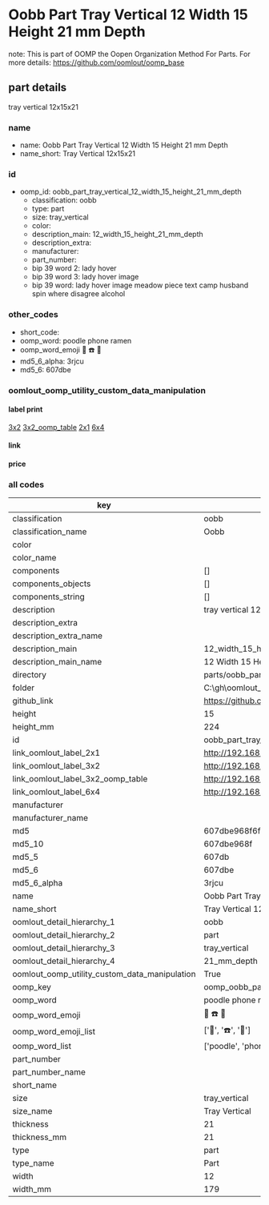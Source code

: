 # Oobb Part Tray Vertical 12 Width 15 Height 21 mm Depth  

note: This is part of OOMP the Oopen Organization Method For Parts. For more details: https://github.com/oomlout/oomp_base

##  part details
  



tray vertical 12x15x21



### name
* name: Oobb Part Tray Vertical 12 Width 15 Height 21 mm Depth
* name_short: Tray Vertical 12x15x21 
### id
* oomp_id: oobb_part_tray_vertical_12_width_15_height_21_mm_depth
  * classification: oobb
  * type: part
  * size: tray_vertical
  * color: 
  * description_main: 12_width_15_height_21_mm_depth
  * description_extra: 
  * manufacturer: 
  * part_number: 
  * bip 39 word 2: lady hover
  * bip 39 word 3: lady hover image
  * bip 39 word: lady hover image meadow piece text camp husband spin where disagree alcohol

### other_codes
* short_code: 
* oomp_word: poodle phone ramen
* oomp_word_emoji :poodle: :phone: :ramen:
* md5_6_alpha: 3rjcu
* md5_6: 607dbe






### oomlout_oomp_utility_custom_data_manipulation
#### label print
[3x2](http://192.168.1.245:1112/?label=oomp%203rjcu)
[3x2_oomp_table](http://192.168.1.108:1112/?label=oomp%203rjcu)
[2x1](http://192.168.1.242:1112/?label=oomp%203rjcu)
[6x4](http://192.168.1.55:1112/?label=oomp%203rjcu)    

#### link

                              

#### price







### all codes 
| key | value |  
| --- | --- |  
| classification | oobb |  
| classification_name | Oobb |  
| color |  |  
| color_name |  |  
| components | [] |  
| components_objects | [] |  
| components_string | [] |  
| description | tray vertical 12x15x21 |  
| description_extra |  |  
| description_extra_name |  |  
| description_main | 12_width_15_height_21_mm_depth |  
| description_main_name | 12 Width 15 Height 21 mm Depth |  
| directory | parts/oobb_part_tray_vertical_12_width_15_height_21_mm_depth |  
| folder | C:\gh\oomlout_oobb_version_4_generated_parts\parts\oobb_part_tray_vertical_12_width_15_height_21_mm_depth |  
| github_link | https://github.com/oomlout/oomlout_oomp_part_src/tree/main/parts/oobb_part_tray_vertical_12_width_15_height_21_mm_depth |  
| height | 15 |  
| height_mm | 224 |  
| id | oobb_part_tray_vertical_12_width_15_height_21_mm_depth |  
| link_oomlout_label_2x1 | http://192.168.1.242:1112/?label=oomp%203rjcu |  
| link_oomlout_label_3x2 | http://192.168.1.245:1112/?label=oomp%203rjcu |  
| link_oomlout_label_3x2_oomp_table | http://192.168.1.108:1112/?label=oomp%203rjcu |  
| link_oomlout_label_6x4 | http://192.168.1.55:1112/?label=oomp%203rjcu |  
| manufacturer |  |  
| manufacturer_name |  |  
| md5 | 607dbe968f6fe41b7ed2389ae29b9be4 |  
| md5_10 | 607dbe968f |  
| md5_5 | 607db |  
| md5_6 | 607dbe |  
| md5_6_alpha | 3rjcu |  
| name | Oobb Part Tray Vertical 12 Width 15 Height 21 mm Depth |  
| name_short | Tray Vertical 12x15x21  |  
| oomlout_detail_hierarchy_1 | oobb |  
| oomlout_detail_hierarchy_2 | part |  
| oomlout_detail_hierarchy_3 | tray_vertical |  
| oomlout_detail_hierarchy_4 | 21_mm_depth |  
| oomlout_oomp_utility_custom_data_manipulation | True |  
| oomp_key | oomp_oobb_part_tray_vertical_12_width_15_height_21_mm_depth |  
| oomp_word | poodle phone ramen |  
| oomp_word_emoji | :poodle: :phone: :ramen: |  
| oomp_word_emoji_list | [':poodle:', ':phone:', ':ramen:'] |  
| oomp_word_list | ['poodle', 'phone', 'ramen'] |  
| part_number |  |  
| part_number_name |  |  
| short_name |  |  
| size | tray_vertical |  
| size_name | Tray Vertical |  
| thickness | 21 |  
| thickness_mm | 21 |  
| type | part |  
| type_name | Part |  
| width | 12 |  
| width_mm | 179 |  
